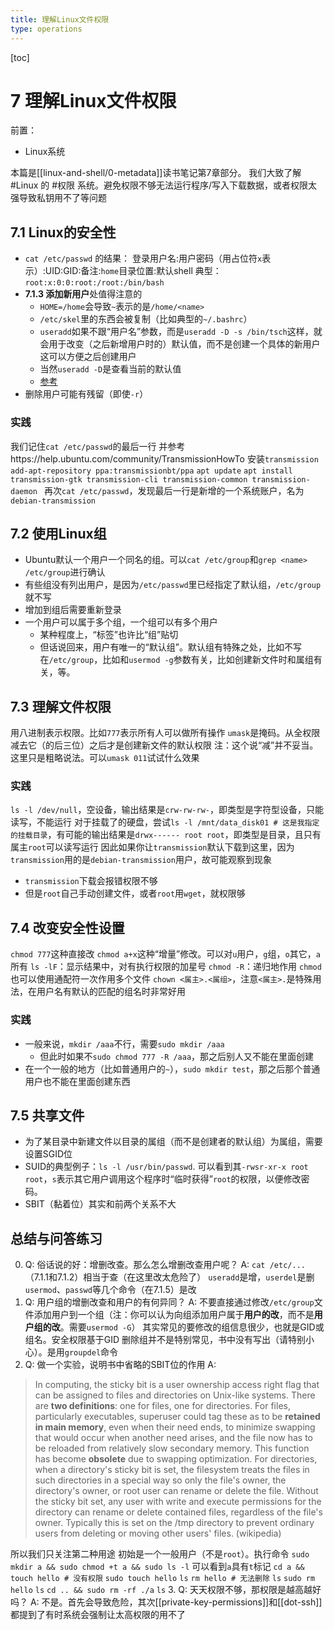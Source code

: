 ```yaml
---
title: 理解Linux文件权限
type: operations
---
```


[toc]
# 7 理解Linux文件权限
前置：
- Linux系统

本篇是[[linux-and-shell/0-metadata]]读书笔记第7章部分。
我们大致了解 #Linux 的 #权限 系统。避免权限不够无法运行程序/写入下载数据，或者权限太强导致私钥用不了等问题
## 7.1 Linux的安全性
- `cat /etc/passwd`
的结果：
登录用户名:用户密码（用占位符`x`表示）:UID:GID:备注:`home`目录位置:默认shell
典型：
`root:x:0:0:root:/root:/bin/bash`
- **7.1.3 添加新用户**处值得注意的
	- `HOME=/home`会导致`~`表示的是`/home/<name>`
	- `/etc/skel`里的东西会被复制（比如典型的`~/.bashrc`）
	- `useradd`如果不跟“用户名”参数，而是`useradd -D -s /bin/tsch`这样，就会用于改变（之后新增用户时的）默认值，而不是创建一个具体的新用户
这可以方便之后创建用户
	- 当然`useradd -D`是查看当前的默认值
	- [参考](https://blog.csdn.net/qq_42341984/article/details/120949451#:~:text=%E5%88%9B%E5%BB%BA%E6%96%B0%E7%94%A8%E6%88%B7%E5%B9%B6%E6%B7%BB%E5%8A%A0sudo%E6%9D%83%E9%99%90%201%201%20%E5%88%9B%E5%BB%BA%E6%96%B0%E7%94%A8%E6%88%B7%20%E4%B8%80%E9%94%AE%E6%B7%BB%E5%8A%A0%20useradd%20-d%20%2Fdata%2Fuser%2Fgyb,this%20file.%20...%203%203%20%E5%88%A0%E9%99%A4%E7%94%A8%E6%88%B7%20linux%E5%9F%BA%E7%A1%80%E5%91%BD%E4%BB%A4%E2%80%93userdel%20%E5%88%A0%E9%99%A4%E7%94%A8%E6%88%B7%E5%B8%90%E6%88%B7%E5%92%8C%E7%9B%B8%E5%85%B3%E6%96%87%E4%BB%B6)
- 删除用户可能有残留（即使`-r`）
### 实践
我们记住`cat /etc/passwd`的最后一行
并参考https://help.ubuntu.com/community/TransmissionHowTo
安装`transmission`
`add-apt-repository ppa:transmissionbt/ppa`
`apt update`
`apt install transmission-gtk transmission-cli transmission-common transmission-daemon
`
再次`cat /etc/passwd`，发现最后一行是新增的一个系统账户，名为`debian-transmission`
## 7.2 使用Linux组
- Ubuntu默认一个用户一个同名的组。可以`cat /etc/group`和`grep <name> /etc/group`进行确认
- 有些组没有列出用户，是因为`/etc/passwd`里已经指定了默认组，`/etc/group`就不写
- 增加到组后需要重新登录
- 一个用户可以属于多个组，一个组可以有多个用户
	- 某种程度上，“标签”也许比“组”贴切
	- 但话说回来，用户有唯一的“默认组”。默认组有特殊之处，比如不写在`/etc/group`，比如和`usermod -g`参数有关，比如创建新文件时和属组有关，等。
## 7.3 理解文件权限
用八进制表示权限。比如`777`表示所有人可以做所有操作
`umask`是掩码。从全权限减去它（的后三位）之后才是创建新文件的默认权限
注：这个说“减”并不妥当。这里只是粗略说法。可以`umask 011`试试什么效果
### 实践
`ls -l /dev/null`，空设备，输出结果是`crw-rw-rw-`，即类型是字符型设备，只能读写，不能运行
对于挂载了的硬盘，尝试`ls -l /mnt/data_disk01 # 这是我指定的挂载目录`，有可能的输出结果是`drwx------ root root`，即类型是目录，且只有属主`root`可以读写运行
因此如果你让`transmission`默认下载到这里，因为`transmission`用的是`debian-transmission`用户，故可能观察到现象
- `transmission`下载会报错权限不够
- 但是`root`自己手动创建文件，或者`root`用`wget`，就权限够
## 7.4 改变安全性设置
`chmod 777`这种直接改
`chmod a+x`这种“增量”修改。可以对`u`用户，`g`组，`o`其它，`a`所有
`ls -lF`：显示结果中，对有执行权限的加星号
`chmod -R`：递归地作用
`chmod`也可以使用通配符一次作用多个文件
`chown <属主>.<属组>`，注意`<属主>.`是特殊用法，在用户名有默认的匹配的组名时非常好用
### 实践
- 一般来说，`mkdir /aaa`不行，需要`sudo mkdir /aaa`
  - 但此时如果不`sudo chmod 777 -R /aaa`，那之后别人又不能在里面创建
- 在一个一般的地方（比如普通用户的`~`），`sudo mkdir test`，那之后那个普通用户也不能在里面创建东西
## 7.5 共享文件
- 为了某目录中新建文件以目录的属组（而不是创建者的默认组）为属组，需要设置SGID位
- SUID的典型例子：`ls -l /usr/bin/passwd`. 可以看到其`-rwsr-xr-x root root`，`s`表示其它用户调用这个程序时“临时获得”`root`的权限，以便修改密码。
- SBIT（黏着位）其实和前两个关系不大
## 总结与问答练习
0. Q: 俗话说的好：增删改查。那么怎么增删改查用户呢？
A: `cat /etc/...`（7.1.1和7.1.2）相当于查（在这里改太危险了）
`useradd`是增，`userdel`是删
`usermod`、`passwd`等几个命令（在7.1.5）是改
1. Q: 用户组的增删改查和用户的有何异同？
A: 不要直接通过修改`/etc/group`文件添加用户到一个组（注：你可以认为向组添加用户属于**用户的改**，而不是**用户组的改**。需要`usermod -G`）
其实常见的要修改的组信息很少，也就是GID或组名。安全权限基于GID
删除组并不是特别常见，书中没有写出（请特别小心）。是用`groupdel`命令
2. Q: 做一个实验，说明书中省略的SBIT位的作用
A:
> In computing, the sticky bit is a user ownership access right flag that can be assigned to files and directories on Unix-like systems.
There are **two definitions**: one for files, one for directories.
For files, particularly executables, superuser could tag these as to be **retained in main memory**, even when their need ends, to minimize swapping that would occur when another need arises, and the file now has to be reloaded from relatively slow secondary memory. This function has become **obsolete** due to swapping optimization.
For directories, when a directory's sticky bit is set, the filesystem treats the files in such directories in a special way so only the file's owner, the directory's owner, or root user can rename or delete the file. Without the sticky bit set, any user with write and execute permissions for the directory can rename or delete contained files, regardless of the file's owner. Typically this is set on the /tmp directory to prevent ordinary users from deleting or moving other users' files. (wikipedia)

所以我们只关注第二种用途
初始是一个一般用户（不是`root`）。执行命令
`sudo mkdir a && sudo chmod +t a && sudo ls -l`
可以看到`a`具有`t`标记
`cd a && touch hello # 没有权限`
`sudo touch hello`
`ls`
`rm hello # 无法删除`
`ls`
`sudo rm hello`
`ls`
`cd .. && sudo rm -rf ./a`
`ls`
3. Q: 天天权限不够，那权限是越高越好吗？
A: 不是。首先会导致危险，其次[[private-key-permissions]]和[[dot-ssh]]都提到了有时系统会强制让太高权限的用不了